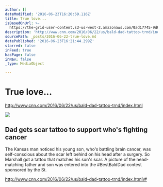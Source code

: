```yaml
---
author: []
dateModified: '2016-06-23T16:20:59.116Z'
title: True love...
isBasedOnUrl: >-
  https://the-grid-user-content.s3-us-west-2.amazonaws.com/0ad17745-9d05-4ec1-904f-1f104bba79e8.jpg
description: 'http://www.cnn.com/2016/06/22/us/bald-dad-tattoo-trnd/index.html'
sourcePath: _posts/2016-06-22-true-love.md
datePublished: '2016-06-23T16:21:44.299Z'
starred: false
inFeed: true
hasPage: false
inNav: false
_type: MediaObject

---
```

# True love...

http://www.cnn.com/2016/06/22/us/bald-dad-tattoo-trnd/index.html

<article style=""><img src="https://imgflo.herokuapp.com/graph/vahj1ThiexotieMo/2faf57c0781ba96d445c4d6a9b2b70a2/noop.jpg?input=http%3A%2F%2Fi2.cdn.turner.com%2Fcnnnext%2Fdam%2Fassets%2F160622081422-josh-marshall-tattoo-large-tease.jpg" /><h1>Dad gets scar tattoo to support who's fighting cancer</h1><p>The Kansas man noticed his young son, who's battling brain cancer, was self-conscious about the scar left behind on his head after a surgery. So Marshall got a tattoo that matches his son's scar. A picture of the head-matching father and son was entered into the #BestBaldDad contest sponsored by the St.</p></article>

http://www.cnn.com/2016/06/22/us/bald-dad-tattoo-trnd/index.html\#